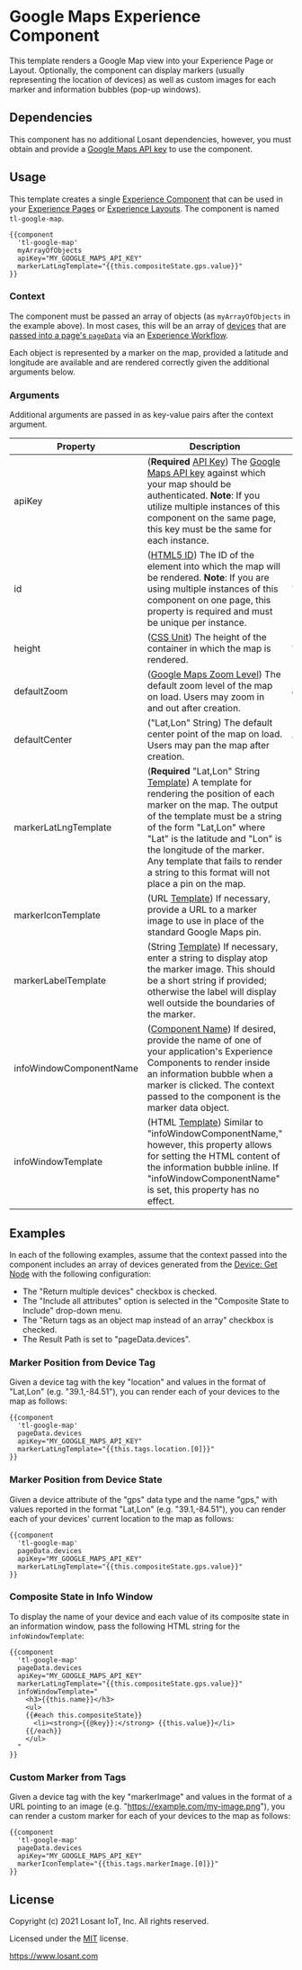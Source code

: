 # Google Maps Experience Component

This template renders a Google Map view into your Experience Page or Layout. Optionally, the component can display markers (usually representing the location of devices) as well as custom images for each marker and information bubbles (pop-up windows).

## Dependencies

This component has no additional Losant dependencies, however, you must obtain and provide a [Google Maps API key](https://developers.google.com/maps/documentation/javascript/get-api-key) to use the component.

## Usage

This template creates a single [Experience Component](https://docs.losant.com/experiences/views/#components) that can be used in your [Experience Pages](https://docs.losant.com/experiences/views/#pages) or [Experience Layouts](https://docs.losant.com/experiences/views/#layouts). The component is named `tl-google-map`.

```
{{component
  'tl-google-map'
  myArrayOfObjects
  apiKey="MY_GOOGLE_MAPS_API_KEY"
  markerLatLngTemplate="{{this.compositeState.gps.value}}"
}}
```

### Context 

The component must be passed an array of objects (as `myArrayOfObjects` in the example above). In most cases, this will be an array of [devices](https://docs.losant.com/devices/overview/) that are [passed into a page's `pageData`](https://docs.losant.com/workflows/outputs/endpoint-reply/#reply-type) via an [Experience Workflow](https://docs.losant.com/workflows/experience-workflows/).

Each object is represented by a marker on the map, provided a latitude and longitude are available and are rendered correctly given the additional arguments below.

### Arguments

Additional arguments are passed in as key-value pairs after the context argument.

| Property                | Description                                                                                                                                                                                                                                                                                                                                                                                                                | Default          |
|-------------------------|----------------------------------------------------------------------------------------------------------------------------------------------------------------------------------------------------------------------------------------------------------------------------------------------------------------------------------------------------------------------------------------------------------------------------|------------------|
| apiKey                  | (**Required** [API Key](https://developers.google.com/maps/documentation/javascript/get-api-key)) The [Google Maps API key](https://developers.google.com/maps/documentation/javascript/get-api-key) against which your map should be authenticated. **Note**: If you utilize multiple instances of this component on the same page, this key must be the same for each instance.                                      |                  |
| id                      | ([HTML5 ID](https://developer.mozilla.org/en-US/docs/Web/HTML/Global_attributes/id)) The ID of the element into which the map will be rendered. **Note**: If you are using multiple instances of this component on one page, this property is required and must be unique per instance.                                                                                                                            | "tl-google-map"  |
| height                  | ([CSS Unit](https://developer.mozilla.org/en-US/docs/Web/CSS/height)) The height of the container in which the map is rendered.                                                                                                                                                                                                                                                                                       | "640px"          |
| defaultZoom             | ([Google Maps Zoom Level](https://developers.google.com/maps/documentation/javascript/overview#zoom-levels)) The default zoom level of the map on load. Users may zoom in and out after creation.                                                                                                                                                                                                                          | 8                |
| defaultCenter           | ("Lat,Lon" String) The default center point of the map on load. Users may pan the map after creation.                                                                                                                                                                                                                                                                                                                      | "39.108,-84.511" |
| markerLatLngTemplate    | (**Required** "Lat,Lon" String [Template](https://docs.losant.com/workflows/accessing-payload-data/#string-templates)) A template for rendering the position of each marker on the map. The output of the template must be a string of the form "Lat,Lon" where "Lat" is the latitude and "Lon" is the longitude of the marker. Any template that fails to render a string to this format will not place a pin on the map. |                  |
| markerIconTemplate      | (URL [Template](https://docs.losant.com/workflows/accessing-payload-data/#string-templates)) If necessary, provide a URL to a marker image to use in place of the standard Google Maps pin.                                                                                                                                                                                                                                  |                  |
| markerLabelTemplate     | (String [Template](https://docs.losant.com/workflows/accessing-payload-data/#string-templates)) If necessary, enter a string to display atop the marker image. This should be a short string if provided; otherwise the label will display well outside the boundaries of the marker.                                                                                                                                            |                  |
| infoWindowComponentName | ([Component Name](https://docs.losant.com/experiences/views/#components)) If desired, provide the name of one of your application's Experience Components to render inside an information bubble when a marker is clicked. The context passed to the component is the marker data object.                                                                                                                                  |                  |
| infoWindowTemplate      | (HTML [Template](https://docs.losant.com/workflows/accessing-payload-data/#string-templates)) Similar to "infoWindowComponentName," however, this property allows for setting the HTML content of the information bubble inline. If "infoWindowComponentName" is set, this property has no effect.                                                                                                                                 |                  |

## Examples

In each of the following examples, assume that the context passed into the component includes an array of devices generated from the [Device: Get Node](https://docs.losant.com/workflows/data/get-device/) with the following configuration:
- The "Return multiple devices" checkbox is checked.
- The "Include all attributes" option is selected in the "Composite State to Include" drop-down menu.
- The "Return tags as an object map instead of an array" checkbox is checked.
- The Result Path is set to "pageData.devices".

### Marker Position from Device Tag

Given a device tag with the key "location" and values in the format of "Lat,Lon" (e.g. "39.1,-84.51"), you can render each of your devices to the map as follows:

```
{{component
  'tl-google-map'
  pageData.devices
  apiKey="MY_GOOGLE_MAPS_API_KEY"
  markerLatLngTemplate="{{this.tags.location.[0]}}"
}}
```

### Marker Position from Device State

Given a device attribute of the "gps" data type and the name "gps," with values reported in the format "Lat,Lon" (e.g. "39.1,-84.51"), you can render each of your devices' current location to the map as follows:

```
{{component
  'tl-google-map'
  pageData.devices
  apiKey="MY_GOOGLE_MAPS_API_KEY"
  markerLatLngTemplate="{{this.compositeState.gps.value}}"
}}
```

### Composite State in Info Window

To display the name of your device and each value of its composite state in an information window, pass the following HTML string for the `infoWindowTemplate`:

```
{{component
  'tl-google-map'
  pageData.devices
  apiKey="MY_GOOGLE_MAPS_API_KEY"
  markerLatLngTemplate="{{this.compositeState.gps.value}}"
  infoWindowTemplate="
    <h3>{{this.name}}</h3>
    <ul>
    {{#each this.compositeState}}
      <li><strong>{{@key}}:</strong> {{this.value}}</li>
    {{/each}}
    </ul>
  "
}}
```

### Custom Marker from Tags

Given a device tag with the key "markerImage" and values in the format of a URL pointing to an image (e.g. "https://example.com/my-image.png"), you can render a custom marker for each of your devices to the map as follows:

```
{{component
  'tl-google-map'
  pageData.devices
  apiKey="MY_GOOGLE_MAPS_API_KEY"
  markerIconTemplate="{{this.tags.markerImage.[0]}}"
}}
```

## License

Copyright (c) 2021 Losant IoT, Inc. All rights reserved.

Licensed under the [MIT](https://github.com/Losant/losant-templates/blob/master/LICENSE.txt) license.

https://www.losant.com